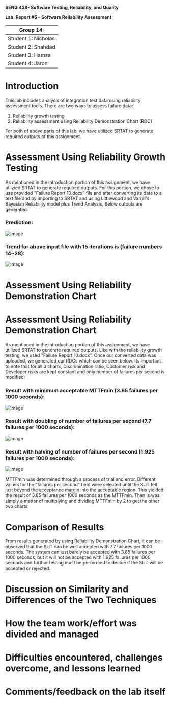 **SENG 438- Software Testing, Reliability, and Quality**

**Lab. Report \#5 – Software Reliability Assessment**

| Group 14:           |
| ------------------- |
| Student 1: Nicholas |
| Student 2: Shahdad  |
| Student 3: Hamza    |
| Student 4: Jaron    |

# Introduction

This lab includes analysis of integration test data using reliability assessment tools. There are two ways to assess failure data:

1. Reliability growth testing
2. Reliability assessment using Reliability Demonstration Chart (RDC)

For both of above parts of this lab, we have utilized SRTAT to generate required outputs of this assignment.

# Assessment Using Reliability Growth Testing

As mentioned in the introduction portion of this assignment, we have utlizied SRTAT to generate required outputs. For this portion, we chose to use provided "Failure Report 10.docx" file and after converting its data to a text file and by importing to SRTAT and using Littlewood and Varral's Bayesian Reliability model plus Trend Analysis, Below outputs are generated:

### Prediction:
![image](https://user-images.githubusercontent.com/115381298/227749659-407e39cd-8b60-429f-9cc9-5bbd3dfe0f5d.png)


### Trend for above input file with 15 iterations is (failure numbers 14~28):
![image](https://user-images.githubusercontent.com/115381298/227749694-638edb8e-9974-4bf5-9d07-894230268b95.png)

# Assessment Using Reliability Demonstration Chart




# Assessment Using Reliability Demonstration Chart 
As mentioned in the introduction portion of this assignment, we have utilized SRTAT to generate required outputs. Like with the reliability growth testing, we used "Failure Report 10.docx". Once our converted data was uploaded, we generated our RDCs which can be seen below. Its important to note that for all 3 charts, Discrimination ratio, Customer risk and Developer risks are kept constant and only number of failures per second is modified:

### Result with minimum acceptable MTTFmin (3.85 failures per 1000 seconds):
![image](https://user-images.githubusercontent.com/101242454/228880389-3a6074b8-b997-48db-921b-ec8678bf4551.png)


### Result with doubling of number of failures per second (7.7 failures per 1000 seconds):
![image](https://user-images.githubusercontent.com/101242454/228881238-d83411c2-57ea-4f30-8997-b212643cb8a4.png)


### Result with halving of number of failures per second (1.925 failures per 1000 seconds):
![image](https://user-images.githubusercontent.com/101242454/228881408-7f872dbd-1ff4-4880-94ed-56bd14383321.png)


MTTFmin was determined through a process of trial and error. Different values for the "failures per second" field were selected until the SUT fell just beyond the acceptance margin into the acceptable region. This yielded the result of 3.85 failures per 1000 seconds as the MTTFmin. Then is was simply a matter of multiplying and dividing MTTFmin by 2 to get the other two charts.

# Comparison of Results
From results generated by using Reliability Demonstration Chart, it can be observed that the SUT can be well accepted with 7.7 failures per 1000 seconds. The system can just barely be accepted with 3.85 failures per 1000 seconds, but it will not be accepted with 1.925 failures per 1000 seconds and furthur testing must be performed to decide if the SUT will be accepted or rejected.

# Discussion on Similarity and Differences of the Two Techniques

# How the team work/effort was divided and managed

# Difficulties encountered, challenges overcome, and lessons learned

# Comments/feedback on the lab itself
